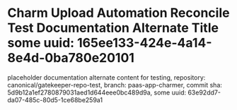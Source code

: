 # Charm Upload Automation Reconcile Test Documentation Alternate Title some uuid: 165ee133-424e-4a14-8e4d-0ba780e20101
 placeholder documentation alternate content for testing,  repository: canonical/gatekeeper-repo-test,  branch: paas-app-charmer,  commit sha: 5d9b12a1ef2780879031aed1d644eee0bc489d9a,  some uuid: 63e92dd7-da07-485c-80d5-1ce68be259a1